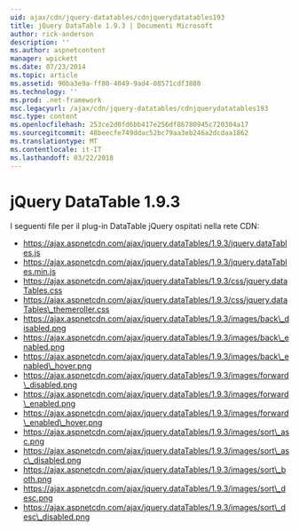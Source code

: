 ```yaml
---
uid: ajax/cdn/jquery-datatables/cdnjquerydatatables193
title: jQuery DataTable 1.9.3 | Documenti Microsoft
author: rick-anderson
description: ''
ms.author: aspnetcontent
manager: wpickett
ms.date: 07/23/2014
ms.topic: article
ms.assetid: 90ba3e9a-ff80-4049-9ad4-08571cdf3880
ms.technology: ''
ms.prod: .net-framework
msc.legacyurl: /ajax/cdn/jquery-datatables/cdnjquerydatatables193
msc.type: content
ms.openlocfilehash: 253ce2d0fd6bb417e256df86780945c720304a17
ms.sourcegitcommit: 48beecfe749ddac52bc79aa3eb246a2dcdaa1862
ms.translationtype: MT
ms.contentlocale: it-IT
ms.lasthandoff: 03/22/2018
---
```

<a name="jquery-datatables-193"></a>jQuery DataTable 1.9.3
====================
I seguenti file per il plug-in DataTable jQuery ospitati nella rete CDN:

- https://ajax.aspnetcdn.com/ajax/jquery.dataTables/1.9.3/jquery.dataTables.js
- https://ajax.aspnetcdn.com/ajax/jquery.dataTables/1.9.3/jquery.dataTables.min.js
- https://ajax.aspnetcdn.com/ajax/jquery.dataTables/1.9.3/css/jquery.dataTables.css
- https://ajax.aspnetcdn.com/ajax/jquery.dataTables/1.9.3/css/jquery.dataTables\_themeroller.css
- https://ajax.aspnetcdn.com/ajax/jquery.dataTables/1.9.3/images/back\_disabled.png
- https://ajax.aspnetcdn.com/ajax/jquery.dataTables/1.9.3/images/back\_enabled.png
- https://ajax.aspnetcdn.com/ajax/jquery.dataTables/1.9.3/images/back\_enabled\_hover.png
- https://ajax.aspnetcdn.com/ajax/jquery.dataTables/1.9.3/images/forward\_disabled.png
- https://ajax.aspnetcdn.com/ajax/jquery.dataTables/1.9.3/images/forward\_enabled.png
- https://ajax.aspnetcdn.com/ajax/jquery.dataTables/1.9.3/images/forward\_enabled\_hover.png
- https://ajax.aspnetcdn.com/ajax/jquery.dataTables/1.9.3/images/sort\_asc.png
- https://ajax.aspnetcdn.com/ajax/jquery.dataTables/1.9.3/images/sort\_asc\_disabled.png
- https://ajax.aspnetcdn.com/ajax/jquery.dataTables/1.9.3/images/sort\_both.png
- https://ajax.aspnetcdn.com/ajax/jquery.dataTables/1.9.3/images/sort\_desc.png
- https://ajax.aspnetcdn.com/ajax/jquery.dataTables/1.9.3/images/sort\_desc\_disabled.png
